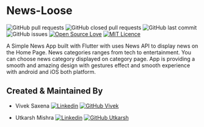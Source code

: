 # News-Loose

![GitHub pull requests](https://img.shields.io/github/issues-pr/vivek9828/News-Loose) ![GitHub closed pull requests](https://img.shields.io/github/issues-pr-closed/vivek9828/News-Loose) ![GitHub last commit](https://img.shields.io/github/last-commit/vivek9828/News-Loose)  ![GitHub issues](https://img.shields.io/github/issues-raw/vivek9828/News-Loose) [![Open Source Love](https://badges.frapsoft.com/os/v2/open-source.png?v=103)](https://github.com/vivek9828/News-Loose) [![MIT Licence](https://badges.frapsoft.com/os/mit/mit.png?v=103)](https://opensource.org/licenses/mit-license.php)

A Simple News App built with Flutter with uses News API to display news on the Home Page. News categories ranges from tech to entertainment. You can choose news category displayed on category page. App is providing a smooth and amazing design with gestures effect and smooth experience with android and iOS both platform.

## Created & Maintained By

* Vivek Saxena 
[![Linkedin](https://img.shields.io/badge/linkedin-%230077B5.svg?&style=plastic&logo=LinkedIn&logoColor=white&link=https://www.linkedin.com/in/vivek-s-050857198/)](https://www.linkedin.com/in/vivek-s-050857198/)
[![GitHub Vivek](https://img.shields.io/github/followers/vivek9828?label=follow&style=social)](https://github.com/vivek9828)

* Utkarsh Mishra
[![Linkedin](https://img.shields.io/badge/linkedin-%230077B5.svg?&style=plastic&logo=LinkedIn&logoColor=white&link=https://www.linkedin.com/in/um07/)](https://www.linkedin.com/in/um07/)
[![GitHub Utkarsh](https://img.shields.io/github/followers/utkarsh0702?label=follow&style=social)](https://github.com/utkarsh0702)


